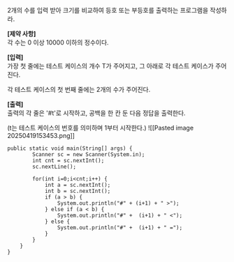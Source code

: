 2개의 수를 입력 받아 크기를 비교하여 등호 또는 부등호를 출력하는 프로그램을 작성하라.

**[제약 사항]**  
각 수는 0 이상 10000 이하의 정수이다.  
  
**[입력]**  
가장 첫 줄에는 테스트 케이스의 개수 T가 주어지고, 그 아래로 각 테스트 케이스가 주어진다.  
  
각 테스트 케이스의 첫 번째 줄에는 2개의 수가 주어진다.  
  
**[출력]**  
출력의 각 줄은 '#t'로 시작하고, 공백을 한 칸 둔 다음 정답을 출력한다.  
  
(t는 테스트 케이스의 번호를 의미하며 1부터 시작한다.)
![[Pasted image 20250419153453.png]]
```
public static void main(String[] args) {
        Scanner sc = new Scanner(System.in);
        int cnt = sc.nextInt();
        sc.nextLine();
  
        for(int i=0;i<cnt;i++) {
            int a = sc.nextInt();
            int b = sc.nextInt();
            if (a > b) {
                System.out.println("#" + (i+1) + " >");
            } else if (a < b) {
                System.out.println("#" +  (i+1) + " <");
            } else {
                System.out.println("#" +  (i+1) + " =");
            }
        }    
    }
}
```